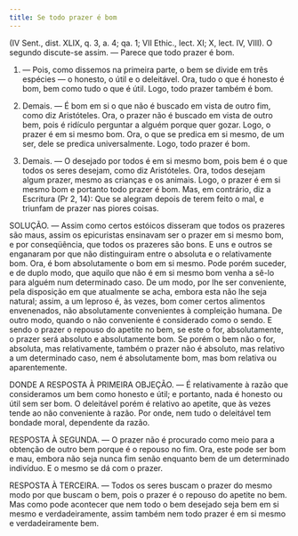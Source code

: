 ```yaml
---
title: Se todo prazer é bom
---
```


(IV Sent., dist. XLIX, q. 3, a. 4; qa. 1; VII Ethic., lect. XI; X, lect. IV, VIII).
  O segundo discute-se assim. ― Parece que todo prazer é bom.  

1. ― Pois, como dissemos na primeira parte, o bem se divide em três espécies ― o honesto, o útil e o deleitável. Ora, tudo o que é honesto é bom, bem como tudo o que é útil. Logo, todo prazer também é bom.  

2. Demais. ― É bom em si o que não é buscado em vista de outro fim, como diz Aristóteles. Ora, o prazer não é buscado em vista de outro bem, pois é ridículo perguntar a alguém porque quer gozar. Logo, o prazer é em si mesmo bom. Ora, o que se predica em si mesmo, de um ser, dele se predica universalmente. Logo, todo prazer é bom.  

3. Demais. ― O desejado por todos é em si mesmo bom, pois bem é o que todos os seres desejam, como diz Aristóteles. Ora, todos desejam algum prazer, mesmo as crianças e os animais. Logo, o prazer é em si mesmo bom e portanto todo prazer é bom.  Mas, em contrário, diz a Escritura (Pr 2, 14): Que se alegram depois de terem feito o mal, e triunfam de prazer nas piores coisas. 

SOLUÇÃO. ― Assim como certos estóicos disseram que todos os prazeres são maus, assim os epicuristas ensinavam ser o prazer em si mesmo bom, e por conseqüência, que todos os prazeres são bons. E uns e outros se enganaram por que não distinguiram entre o absoluta e o relativamente bom. Ora, é bom absolutamente o bom em si mesmo. Pode porém suceder, e de duplo modo, que aquilo que não é em si mesmo bom venha a sê-lo para alguém num determinado caso. De um modo, por lhe ser conveniente, pela disposição em que atualmente se acha, embora esta não lhe seja natural; assim, a um leproso é, às vezes, bom comer certos alimentos envenenados, não absolutamente convenientes à compleição humana. De outro modo, quando o não conveniente é considerado como o sendo. E sendo o prazer o repouso do apetite no bem, se este o for, absolutamente, o prazer será absoluto e absolutamente bom. Se porém o bem não o for, absoluta, mas relativamente, também o prazer não é absoluto, mas relativo a um determinado caso, nem é absolutamente bom, mas bom relativa ou aparentemente.  

DONDE A RESPOSTA À PRIMEIRA OBJEÇÃO. ― É relativamente à razão que consideramos um bem como honesto e útil; e portanto, nada é honesto ou útil sem ser bom. O deleitável porém é relativo ao apetite, que às vezes tende ao não conveniente à razão. Por onde, nem tudo o deleitável tem bondade moral, dependente da razão.  

RESPOSTA À SEGUNDA. ― O prazer não é procurado como meio para a obtenção de outro bem porque é o repouso no fim. Ora, este pode ser bom e mau, embora não seja nunca fim senão enquanto bem de um determinado indivíduo. E o mesmo se dá com o prazer.  

RESPOSTA À TERCEIRA. ― Todos os seres buscam o prazer do mesmo modo por que buscam o bem, pois o prazer é o repouso do apetite no bem. Mas como pode acontecer que nem todo o bem desejado seja bem em si mesmo e verdadeiramente, assim também nem todo prazer é em si mesmo e verdadeiramente bem.